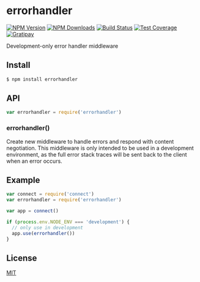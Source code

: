 # errorhandler

[![NPM Version][npm-image]][npm-url]
[![NPM Downloads][downloads-image]][downloads-url]
[![Build Status][travis-image]][travis-url]
[![Test Coverage][coveralls-image]][coveralls-url]
[![Gratipay][gratipay-image]][gratipay-url]

Development-only error handler middleware

## Install

```sh
$ npm install errorhandler
```

## API

```js
var errorhandler = require('errorhandler')
```

### errorhandler()

Create new middleware to handle errors and respond with content negotiation.
This middleware is only intended to be used in a development environment, as
the full error stack traces will be sent back to the client when an error
occurs.

## Example

```js
var connect = require('connect')
var errorhandler = require('errorhandler')

var app = connect()

if (process.env.NODE_ENV === 'development') {
  // only use in development
  app.use(errorhandler())
}
```

## License

[MIT](LICENSE)

[npm-image]: https://img.shields.io/npm/v/errorhandler.svg?style=flat
[npm-url]: https://npmjs.org/package/errorhandler
[travis-image]: https://img.shields.io/travis/expressjs/errorhandler.svg?style=flat
[travis-url]: https://travis-ci.org/expressjs/errorhandler
[coveralls-image]: https://img.shields.io/coveralls/expressjs/errorhandler.svg?style=flat
[coveralls-url]: https://coveralls.io/r/expressjs/errorhandler?branch=master
[downloads-image]: http://img.shields.io/npm/dm/errorhandler.svg?style=flat
[downloads-url]: https://npmjs.org/package/errorhandler
[gratipay-image]: https://img.shields.io/gratipay/dougwilson.svg?style=flat
[gratipay-url]: https://www.gratipay.com/dougwilson/

